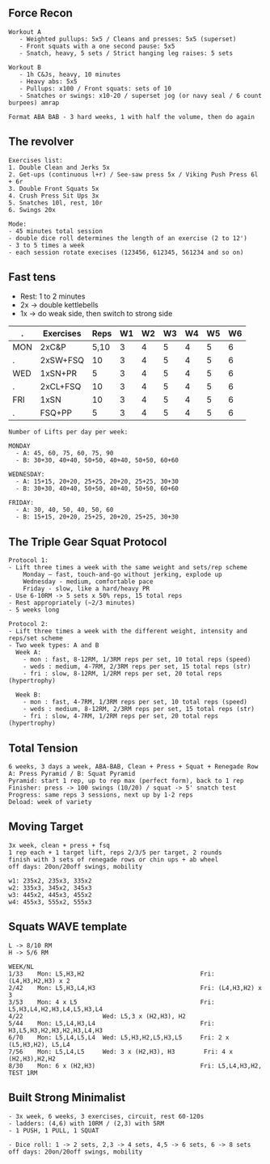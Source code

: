 ## Force Recon

```
Workout A
   - Weighted pullups: 5x5 / Cleans and presses: 5x5 (superset)
   - Front squats with a one second pause: 5x5
   - Snatch, heavy, 5 sets / Strict hanging leg raises: 5 sets

Workout B
   - 1h C&Js, heavy, 10 minutes
   - Heavy abs: 5x5
   - Pullups: x100 / Front squats: sets of 10
   - Snatches or swings: x10-20 / superset jog (or navy seal / 6 count burpees) amrap

Format ABA BAB - 3 hard weeks, 1 with half the volume, then do again
```

## The revolver

```
Exercises list:
1. Double Clean and Jerks 5x
2. Get-ups (continuous l+r) / See-saw press 5x / Viking Push Press 6l + 6r
3. Double Front Squats 5x
4. Crush Press Sit Ups 3x
5. Snatches 10l, rest, 10r
6. Swings 20x

Mode:
- 45 minutes total session
- double dice roll determines the length of an exercise (2 to 12')
- 3 to 5 times a week
- each session rotate execises (123456, 612345, 561234 and so on)
```

## Fast tens

- Rest: 1 to 2 minutes
- 2x -> double kettlebells
- 1x -> do weak side, then switch to strong side

. | Exercises | Reps | W1 | W2 | W3 | W4 | W5 | W6
-- | -- | -- | -- | -- | -- | -- | -- | -- |
MON | 2xC&P | 5,10 | 3 | 4 | 5 | 4 | 5 | 6
. | 2xSW+FSQ | 10 | 3 | 4 | 5 | 4 | 5 | 6
WED | 1xSN+PR | 5 | 3 | 4 | 5 | 4 | 5 | 6
. | 2xCL+FSQ | 10 | 3 | 4 | 5 | 4 | 5 | 6
FRI | 1xSN | 10 | 3 | 4 | 5 | 4 | 5 | 6
. | FSQ+PP | 5 | 3 | 4 | 5 | 4 | 5 | 6


```
Number of Lifts per day per week:

MONDAY
  - A: 45, 60, 75, 60, 75, 90
  - B: 30+30, 40+40, 50+50, 40+40, 50+50, 60+60

WEDNESDAY:
  - A: 15+15, 20+20, 25+25, 20+20, 25+25, 30+30
  - B: 30+30, 40+40, 50+50, 40+40, 50+50, 60+60

FRIDAY:
  - A: 30, 40, 50, 40, 50, 60
  - B: 15+15, 20+20, 25+25, 20+20, 25+25, 30+30
```

## The Triple Gear Squat Protocol

```
Protocol 1:
- Lift three times a week with the same weight and sets/rep scheme
    Monday — fast, touch-and-go without jerking, explode up
    Wednesday - medium, comfortable pace
    Friday - slow, like a hard/heavy PR
- Use 6-10RM -> 5 sets x 50% reps, 15 total reps
- Rest appropriately (~2/3 minutes)
- 5 weeks long
```

```
Protocol 2:
- Lift three times a week with the different weight, intensity and reps/set scheme
- Two week types: A and B
  Week A:
    - mon : fast, 8-12RM, 1/3RM reps per set, 10 total reps (speed)
    - weds : medium, 4-7RM, 2/3RM reps per set, 15 total reps (str)
    - fri : slow, 8-12RM, 1/2RM reps per set, 20 total reps (hypertrophy)

  Week B:
    - mon : fast, 4-7RM, 1/3RM reps per set, 10 total reps (speed)
    - weds : medium, 8-12RM, 2/3RM reps per set, 15 total reps (str)
    - fri : slow, 4-7RM, 1/2RM reps per set, 20 total reps (hypertrophy)
```

## Total Tension
```
6 weeks, 3 days a week, ABA-BAB, Clean + Press + Squat + Renegade Row
A: Press Pyramid / B: Squat Pyramid
Pyramid: start 1 rep, up to rep max (perfect form), back to 1 rep
Finisher: press -> 100 swings (10/20) / squat -> 5' snatch test
Progress: same reps 3 sessions, next up by 1-2 reps
Deload: week of variety
```

## Moving Target
```
3x week, clean + press + fsq
1 rep each + 1 target lift, reps 2/3/5 per target, 2 rounds
finish with 3 sets of renegade rows or chin ups + ab wheel
off days: 20on/20off swings, mobility

w1: 235x2, 235x3, 335x2
w2: 335x3, 345x2, 345x3
w3: 445x2, 445x3, 455x2
w4: 455x3, 555x2, 555x3
```

## Squats WAVE template
```
L -> 8/10 RM
H -> 5/6 RM

WEEK/NL
1/33	Mon: L5,H3,H2                                Fri: (L4,H3,H2,H3) x 2	
2/42	Mon: L5,H3,L4,H3                             Fri: (L4,H3,H2) x 3	
3/53	Mon: 4 x L5                                  Fri: L5,H3,L4,H2,H3,L4,L5,H3,L4	
4/22	                  Wed: L5,3 x (H2,H3), H2			
5/44	Mon: L5,L4,H3,L4                             Fri: H3,L5,H3,H2,H3,H2,H3,L4,H3	
6/70	Mon: L5,L4,L5,L4  Wed: L5,H3,H2,L5,H3,L5     Fri: 2 x (L5,H3,H2), L5,L4	
7/56	Mon: L5,L4,L5     Wed: 3 x (H2,H3), H3	      Fri: 4 x (H2,H3),H2,H2	
8/30	Mon: 6 x (H2,H3)                             Fri: L5,L4,H3,H2, TEST 1RM
```

## Built Strong Minimalist
```
- 3x week, 6 weeks, 3 exercises, circuit, rest 60-120s 
- ladders: (4,6) with 10RM / (2,3) with 5RM
- 1 PUSH, 1 PULL, 1 SQUAT

- Dice roll: 1 -> 2 sets, 2,3 -> 4 sets, 4,5 -> 6 sets, 6 -> 8 sets
off days: 20on/20off swings, mobility
```
